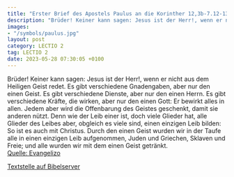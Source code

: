 ```yaml
---
title: "Erster Brief des Apostels Paulus an die Korinther 12,3b-7.12-13"
description: "Brüder! Keiner kann sagen: Jesus ist der Herr!, wenn er nicht aus dem Heiligen Geist redet. Es gibt verschiedene Gnadengaben, aber nur den einen Geist. Es gibt verschiedene Dienste, aber nur den einen Herrn. Es gibt verschiedene Kräfte, die wirken, aber nur den einen Gott: Er bew...."
images:
- "/symbols/paulus.jpg"
layout: post
category: LECTIO 2
tag: LECTIO 2
date: 2023-05-28 07:30:05 +0100
---
```

Brüder! Keiner kann sagen: Jesus ist der Herr!, wenn er nicht aus dem Heiligen Geist redet.
Es gibt verschiedene Gnadengaben, aber nur den einen Geist.
Es gibt verschiedene Dienste, aber nur den einen Herrn.
Es gibt verschiedene Kräfte, die wirken, aber nur den einen Gott: Er bewirkt alles in allen.<!--more-->
Jedem aber wird die Offenbarung des Geistes geschenkt, damit sie anderen nützt.
Denn wie der Leib einer ist, doch viele Glieder hat, alle Glieder des Leibes aber, obgleich es viele sind, einen einzigen Leib bilden: So ist es auch mit Christus.
Durch den einen Geist wurden wir in der Taufe alle in einen einzigen Leib aufgenommen, Juden und Griechen, Sklaven und Freie; und alle wurden wir mit dem einen Geist getränkt.<br>
[Quelle: Evangelizo](https://evangeliumtagfuertag.org/DE/gospel)

[Textstelle auf Bibelserver](https://www.bibleserver.com/EU/1.Korinther12,3b-7.12-13)
